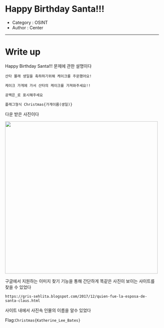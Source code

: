 # Happy Birthday Santa!!!
- Category : OSINT
- Author : Center

<hr>

# Write up

Happy Birthday Santa!!! 문제에 관한 설명이다

```
산타 몰래 생일을 축하하기위해 케이크를 주문했어요!

케이크 가게에 가서 산타의 케이크를 가져와주세요!!

공백은_로 표시해주세요

플래그형식 Christmas{가게이름(생일)}
```

다운 받은 사진이다

<img width="500" src="https://user-images.githubusercontent.com/90122834/146721789-5708c0ca-3aae-4b90-bf2b-ece5c8529386.png">

구글에서 지원하는 이미지 찾기 기능을 통해 간단하게 똑같은 사진이 보이는 사이트를 찾을 수 있었다

```https://gris-sehlita.blogspot.com/2017/12/quien-fue-la-esposa-de-santa-claus.html```

사이트 내에서 사진속 인물의 이름을 알수 있었다

Flag:```Christmas{Katherine_Lee_Bates}```


